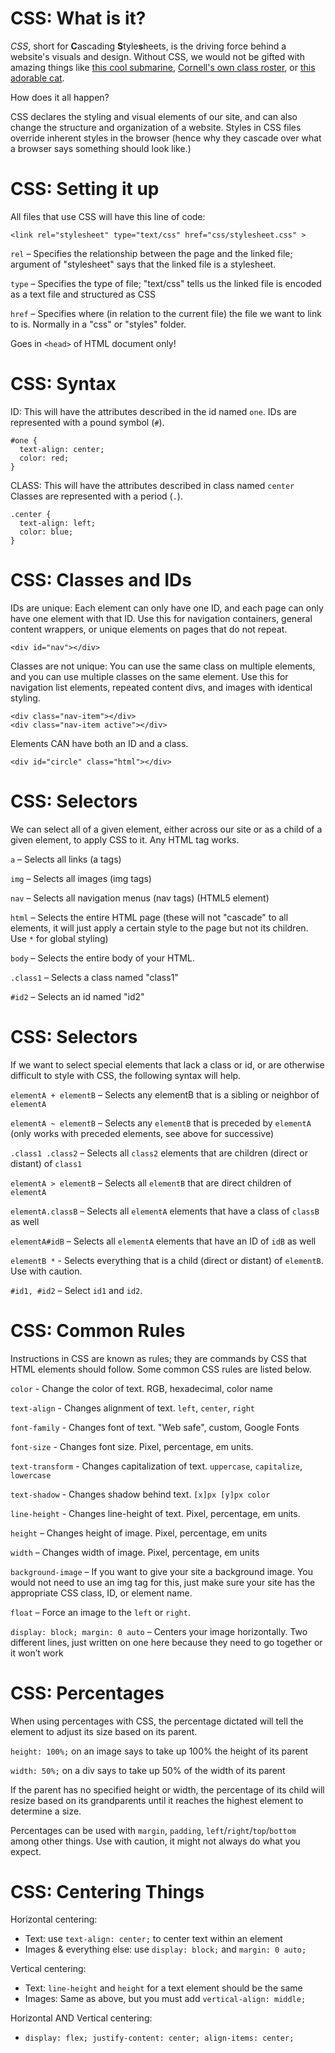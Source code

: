 # CSS: What is it?
*CSS*, short for **C**ascading **S**tyle**s**heets, is the driving force
behind a website's visuals and design. Without CSS, we would not be gifted
with amazing things like [this cool submarine](https://codepen.io/ajerez/pen/EaEEOW),
[Cornell's own class roster](http://classes.cornell.edu), or [this adorable cat](https://codepen.io/bysusanlin/pen/epxBOV).

How does it all happen?

CSS declares the styling and visual elements of our site, and can also
change the structure and organization of a website. Styles in CSS files
override inherent styles in the browser (hence why they cascade over what
a browser says something should look like.)

# CSS: Setting it up
All files that use CSS will have this line of code:

`<link rel="stylesheet" type="text/css" href="css/stylesheet.css" >`

`rel` – Specifies the relationship between the page and the linked file; argument of "stylesheet" says that the linked file is a stylesheet.

`type` – Specifies the type of file; "text/css" tells us the linked file is encoded as a text file and structured as CSS

`href` – Specifies where (in relation to the current file) the file we want to link to is. Normally in a "css" or "styles" folder.

Goes in `<head>` of HTML document only!

# CSS: Syntax
ID: This will have the attributes described in the id named `one`.
IDs are represented with a pound symbol (`#`).
```
#one {
  text-align: center;
  color: red;
}
```
CLASS: This will have the attributes described in class named `center`
Classes are represented with a period (`.`).
```
.center {
  text-align: left;
  color: blue;
}
```

# CSS: Classes and IDs
IDs are unique: Each element can only have one ID, and each page can only
have one element with that ID. Use this for navigation containers, general
content wrappers, or unique elements on pages that do not repeat.

```
<div id="nav"></div>
```

Classes are not unique: You can use the same class on multiple elements,
and you can use multiple classes on the same element. Use this for navigation
list elements, repeated content divs, and images with identical styling.
```
<div class="nav-item"></div>
<div class="nav-item active"></div>
```
Elements CAN have both an ID and a class.
```
<div id="circle" class="html"></div>
```

# CSS: Selectors
We can select all of a given element, either across our site or as a child
of a given element, to apply CSS to it. Any HTML tag works.

`a` – Selects all links (a tags)

`img` – Selects all images (img tags)

`nav` – Selects all navigation menus (nav tags) (HTML5 element)

`html` – Selects the entire HTML page (these will not "cascade" to all elements,
it will just apply a certain style to the page but not its children.
Use `*` for global styling)

`body` – Selects the entire body of your HTML.

`.class1` – Selects a class named "class1"

`#id2` – Selects an id named "id2"

# CSS: Selectors
If we want to select special elements that lack a class or id, or are otherwise
difficult to style with CSS, the following syntax will help.

`elementA + elementB` – Selects any elementB that is a sibling or neighbor
of `elementA`

`elementA ~ elementB` – Selects any `elementB` that is preceded by `elementA`
(only works with preceded elements, see above for successive)

`.class1 .class2` – Selects all `class2` elements that are children (direct
or distant) of `class1`

`elementA > elementB` – Selects all `elementB` that are direct children of
`elementA`

`elementA.classB` – Selects all `elementA` elements that have a class of `classB`
as well

`elementA#idB` – Selects all `elementA` elements that have an ID of `idB` as well

`elementB *` - Selects everything that is a child (direct or distant) of
`elementB`. Use with caution.

`#id1, #id2` – Select `id1` and `id2`.

# CSS: Common Rules
Instructions in CSS are known as rules; they are commands by CSS that HTML
elements should follow. Some common CSS rules are listed below.

`color` - Change the color of text. RGB, hexadecimal, color name

`text-align` - Changes alignment of text. `left`, `center`, `right`

`font-family` - Changes font of text. "Web safe", custom, Google Fonts

`font-size` - Changes font size. Pixel, percentage, em units.
 
`text-transform` - Changes capitalization of text. `uppercase`, `capitalize`, `lowercase`

`text-shadow` - Changes shadow behind text. `[x]px [y]px color`

`line-height` - Changes line-height of text. Pixel, percentage, em units.

`height` – Changes height of image. Pixel, percentage, em units

`width` – Changes width of image. Pixel, percentage, em units

`background-image` – If you want to give your site a background image.
You would not need to use an img tag for this, just make sure your site
has the appropriate CSS class, ID, or element name.

`float` – Force an image to the `left` or `right`.

`display: block; margin: 0 auto` – Centers your image horizontally.
Two different lines, just written on one here because they need to go together
or it won’t work

# CSS: Percentages
When using percentages with CSS, the percentage dictated will tell the element
to adjust its size based on its parent.

`height: 100%;` on an image says to take up 100% the height of its parent

`width: 50%;` on a div says to take up 50% of the width of its parent

If the parent has no specified height or width, the percentage of its child
will resize based on its grandparents until it reaches the highest element
to determine a size.

Percentages can be used with `margin`, `padding`, `left`/`right`/`top`/`bottom`
among other things. Use with caution, it might not always do what you expect.

# CSS: Centering Things
Horizontal centering:

* Text: use `text-align: center;` to center text within an element
* Images & everything else: use `display: block;` and `margin: 0 auto;`

Vertical centering:
* Text: `line-height` and `height` for a text element should be the same
* Images:  Same as above, but you must add `vertical-align: middle;`

Horizontal AND Vertical centering:
* `display: flex; justify-content: center; align-items: center;`

